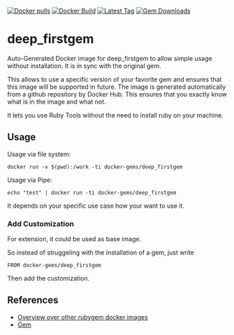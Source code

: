 [![Docker pulls](https://img.shields.io/docker/pulls/rubygem/deep_firstgem.svg)](https://hub.docker.com/r/rubygem/deep_firstgem/)
[![Docker Build](https://img.shields.io/docker/automated/rubygem/deep_firstgem.svg)](https://hub.docker.com/r/rubygem/deep_firstgem/)
[![Latest Tag](https://img.shields.io/github/tag/docker-rubygem/deep_firstgem.svg)](https://hub.docker.com/r/rubygem/deep_firstgem/)
[![Gem Downloads](https://img.shields.io/gem/dt/deep_firstgem.svg)](https://rubygems.org/gems/deep_firstgem/)
# deep_firstgem

Auto-Generated Docker image for deep_firstgem to allow simple usage without installation.
It is in sync with the original gem.

This allows to use a specific version of your favorite gem and ensures that this image will be supported in future.
The image is generated automatically from a github repository by Docker Hub.
This ensures that you exactly know what is in the image and what not.

It lets you use Ruby Tools without the need to install ruby on your machine.

## Usage

Usage via file system:

`docker run -v $(pwd):/work -ti docker-gems/deep_firstgem`

Usage via Pipe:

`echo "test" | docker run -ti docker-gems/deep_firstgem`

It depends on your specific use case how your want to use it.

### Add Customization

For extension, it could be used as base image.

So instead of struggeling with the installation of a gem, just write

`FROM docker-gems/deep_firstgem`

Then add the customization.

## References

 - [Overview over other rubygem docker images](https://github.com/thinkbot/docker-rubygem)
 - [Gem](https://rubygems.org/gems/deep_firstgem/)
